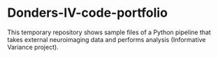 # Donders-IV-code-portfolio
This temporary repository shows sample files of a Python pipeline that takes external neuroimaging data and performs analysis (Informative Variance project).
